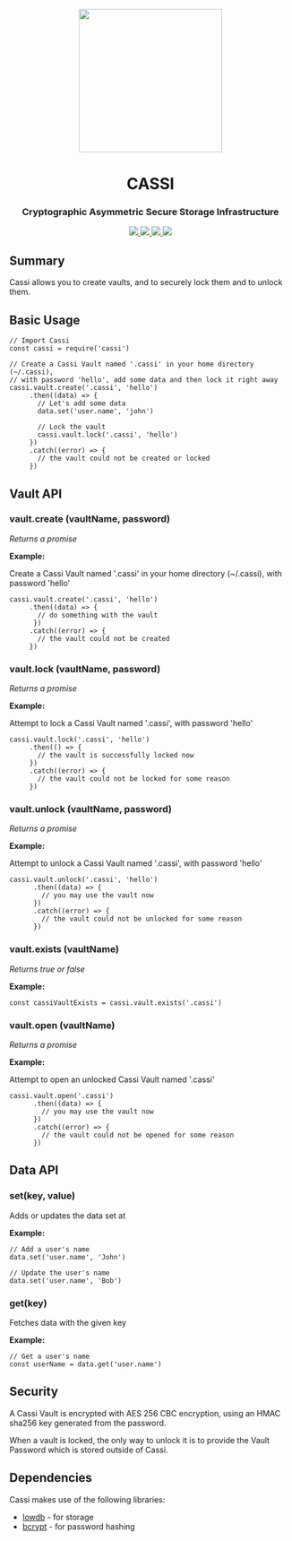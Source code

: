<p align="center">
<img src="https://raw.githubusercontent.com/idancali/cassi/master/logo.png" width="256px">
</p>

<h1 align="center"> CASSI </h1>
<h3 align="center"> Cryptographic Asymmetric Secure Storage Infrastructure </h3>

<p align="center">
    <a href="https://www.npmjs.com/package/cassi"> <img src="https://img.shields.io/npm/v/cassi.svg"> </a>
    <a href="https://circleci.com/gh/idancali/cassi"> <img src="https://circleci.com/gh/idancali/cassi.svg?style=svg"> </a>
    <a href="https://codeclimate.com/github/idancali/cassi"> <img src="https://codeclimate.com/github/idancali/cassi/badges/coverage.svg"> </a>
    <a href="http://standardjs.com"><img src="https://img.shields.io/badge/code%20style-standard-brightgreen.svg"></a>
</p>

## Summary
Cassi allows you to create vaults, and to securely lock them and to unlock them.

## Basic Usage

```
// Import Cassi
const cassi = require('cassi')

// Create a Cassi Vault named '.cassi' in your home directory (~/.cassi),
// with password 'hello', add some data and then lock it right away
cassi.vault.create('.cassi', 'hello')
     .then((data) => {
       // Let's add some data
       data.set('user.name', 'john')

       // Lock the vault
       cassi.vault.lock('.cassi', 'hello')
     })
     .catch((error) => {
       // the vault could not be created or locked
     })
```

## Vault API

### vault.create (vaultName, password)

*Returns a promise*

**Example:**

Create a Cassi Vault named '.cassi' in your home directory (~/.cassi),
with password 'hello'

```
cassi.vault.create('.cassi', 'hello')
     .then((data) => {
       // do something with the vault
      })
     .catch((error) => {
       // the vault could not be created
     })
```

### vault.lock (vaultName, password)

*Returns a promise*

**Example:**

Attempt to lock a Cassi Vault named '.cassi', with password 'hello'

```
cassi.vault.lock('.cassi', 'hello')
     .then(() => {
       // the vault is successfully locked now
     })
     .catch((error) => {
       // the vault could not be locked for some reason
     })
```

### vault.unlock (vaultName, password)

*Returns a promise*

**Example:**

Attempt to unlock a Cassi Vault named '.cassi', with password 'hello'

```
cassi.vault.unlock('.cassi', 'hello')
      .then((data) => {
        // you may use the vault now
      })
      .catch((error) => {
        // the vault could not be unlocked for some reason
      })
```

### vault.exists (vaultName)

*Returns true or false*

**Example:**

```
const cassiVaultExists = cassi.vault.exists('.cassi')
```

### vault.open (vaultName)

*Returns a promise*

**Example:**

Attempt to open an unlocked Cassi Vault named '.cassi'

```
cassi.vault.open('.cassi')
      .then((data) => {
        // you may use the vault now
      })
      .catch((error) => {
        // the vault could not be opened for some reason
      })
```

## Data API

### set(key, value)

Adds or updates the data set at

**Example:**

```
// Add a user's name
data.set('user.name', 'John')

// Update the user's name
data.set('user.name', 'Bob')
```

### get(key)

Fetches data with the given key

**Example:**

```
// Get a user's name
const userName = data.get('user.name')
```

## Security

A Cassi Vault is encrypted with AES 256 CBC encryption, using an HMAC sha256 key generated from the password.

When a vault is locked, the only way to unlock it is to provide the Vault Password which is stored outside of Cassi.

## Dependencies

Cassi makes use of the following libraries:

* [lowdb](https://github.com/typicode/lowdb) - for storage
* [bcrypt](https://github.com/kelektiv/node.bcrypt.js) - for password hashing
